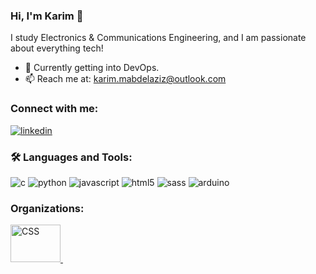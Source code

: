 ### Hi, I'm Karim 👋
I study Electronics & Communications Engineering, and I am passionate about everything tech!
- 🔭 Currently getting into DevOps.
- 📫 Reach me at: karim.mabdelaziz@outlook.com

### Connect with me: 
[![linkedin](https://img.shields.io/badge/linkedin-0e76a8?style=for-the-badge&logo=linkedin)](https://www.linkedin.com/in/karimabdelaziz0/)

### :hammer_and_wrench: Languages and Tools:
![c](https://img.shields.io/badge/c-000000?style=for-the-badge&logo=c)
![python](https://img.shields.io/badge/python-000000?style=for-the-badge&logo=python)
![javascript](https://img.shields.io/badge/javascript-000000?style=for-the-badge&logo=javascript)
![html5](https://img.shields.io/badge/html5-000000?style=for-the-badge&logo=html5)
![sass](https://img.shields.io/badge/sass-000000?style=for-the-badge&logo=sass)
![arduino](https://img.shields.io/badge/arduino-000000?style=for-the-badge&logo=arduino)  

### Organizations:
<div id="Organizationss">
  <a href="https://aast.edu/en/centers/ric/index.php">
    <img src="https://media.licdn.com/dms/image/C4D0BAQGUdjvlNavtiw/company-logo_200_200/0/1638994540589?e=2147483647&v=beta&t=hBwKW1q2I5ClrvfnTUWC0KvPE0ln9Oql_e6agmm9vIY" alt="CSS" width="80" height="60"/>&nbsp;
  </a>
</div>

